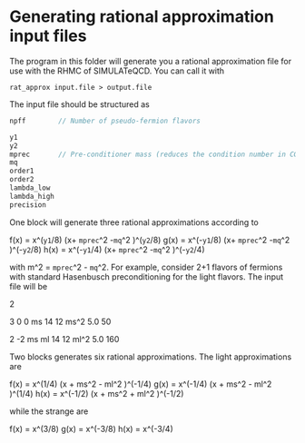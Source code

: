 # Generating rational approximation input files

The program in this folder will generate you a rational approximation file for use with the RHMC of SIMULATeQCD.
You can call it with

```shell
rat_approx input.file > output.file
```

The input file should be structured as

```C
npff        // Number of pseudo-fermion flavors

y1  
y2
mprec       // Pre-conditioner mass (reduces the condition number in CG)
mq
order1
order2
lambda_low
lambda_high
precision
```

One block will generate three rational approximations according to

f(x) = x^(`y1`/8)  (x+ `mprec`^2 -`mq`^2 )^(`y2`/8)
g(x) = x^(-`y1`/8) (x+ `mprec`^2 -`mq`^2 )^(-`y2`/8)
h(x) = x^(-`y1`/4) (x+ `mprec`^2 -`mq`^2 )^(-`y2`/4)

with m^2 = `mprec`^2 - `mq`^2. For example, consider 2+1 flavors of fermions with 
standard Hasenbusch preconditioning for the light flavors. The input file will be

2

3
0
0
ms
14
12
ms^2
5.0
50

2
-2
ms
ml
14
12
ml^2
5.0
160

Two blocks generates six rational approximations. The light approximations are

f(x) = x^(1/4)  (x + ms^2 - ml^2 )^(-1/4)
g(x) = x^(-1/4) (x + ms^2 - ml^2 )^(1/4)
h(x) = x^(-1/2) (x + ms^2 + ml^2 )^(-1/2)

while the strange are

f(x) = x^(3/8)
g(x) = x^(-3/8)
h(x) = x^(-3/4)